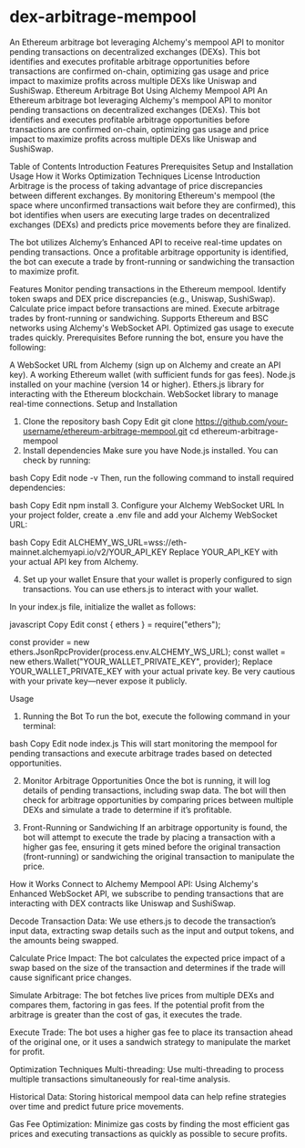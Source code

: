 # dex-arbitrage-mempool
An Ethereum arbitrage bot leveraging Alchemy's mempool API to monitor pending transactions on decentralized exchanges (DEXs). This bot identifies and executes profitable arbitrage opportunities before transactions are confirmed on-chain, optimizing gas usage and price impact to maximize profits across multiple DEXs like Uniswap and SushiSwap.
Ethereum Arbitrage Bot Using Alchemy Mempool API
An Ethereum arbitrage bot leveraging Alchemy's mempool API to monitor pending transactions on decentralized exchanges (DEXs). This bot identifies and executes profitable arbitrage opportunities before transactions are confirmed on-chain, optimizing gas usage and price impact to maximize profits across multiple DEXs like Uniswap and SushiSwap.

Table of Contents
Introduction
Features
Prerequisites
Setup and Installation
Usage
How it Works
Optimization Techniques
License
Introduction
Arbitrage is the process of taking advantage of price discrepancies between different exchanges. By monitoring Ethereum's mempool (the space where unconfirmed transactions wait before they are confirmed), this bot identifies when users are executing large trades on decentralized exchanges (DEXs) and predicts price movements before they are finalized.

The bot utilizes Alchemy’s Enhanced API to receive real-time updates on pending transactions. Once a profitable arbitrage opportunity is identified, the bot can execute a trade by front-running or sandwiching the transaction to maximize profit.

Features
Monitor pending transactions in the Ethereum mempool.
Identify token swaps and DEX price discrepancies (e.g., Uniswap, SushiSwap).
Calculate price impact before transactions are mined.
Execute arbitrage trades by front-running or sandwiching.
Supports Ethereum and BSC networks using Alchemy's WebSocket API.
Optimized gas usage to execute trades quickly.
Prerequisites
Before running the bot, ensure you have the following:

A WebSocket URL from Alchemy (sign up on Alchemy and create an API key).
A working Ethereum wallet (with sufficient funds for gas fees).
Node.js installed on your machine (version 14 or higher).
Ethers.js library for interacting with the Ethereum blockchain.
WebSocket library to manage real-time connections.
Setup and Installation
1. Clone the repository
bash
Copy
Edit
git clone https://github.com/your-username/ethereum-arbitrage-mempool.git
cd ethereum-arbitrage-mempool
2. Install dependencies
Make sure you have Node.js installed. You can check by running:

bash
Copy
Edit
node -v
Then, run the following command to install required dependencies:

bash
Copy
Edit
npm install
3. Configure your Alchemy WebSocket URL
In your project folder, create a .env file and add your Alchemy WebSocket URL:

bash
Copy
Edit
ALCHEMY_WS_URL=wss://eth-mainnet.alchemyapi.io/v2/YOUR_API_KEY
Replace YOUR_API_KEY with your actual API key from Alchemy.

4. Set up your wallet
Ensure that your wallet is properly configured to sign transactions. You can use ethers.js to interact with your wallet.

In your index.js file, initialize the wallet as follows:

javascript
Copy
Edit
const { ethers } = require("ethers");

const provider = new ethers.JsonRpcProvider(process.env.ALCHEMY_WS_URL);
const wallet = new ethers.Wallet("YOUR_WALLET_PRIVATE_KEY", provider);
Replace YOUR_WALLET_PRIVATE_KEY with your actual private key. Be very cautious with your private key—never expose it publicly.

Usage
1. Running the Bot
To run the bot, execute the following command in your terminal:

bash
Copy
Edit
node index.js
This will start monitoring the mempool for pending transactions and execute arbitrage trades based on detected opportunities.

2. Monitor Arbitrage Opportunities
Once the bot is running, it will log details of pending transactions, including swap data. The bot will then check for arbitrage opportunities by comparing prices between multiple DEXs and simulate a trade to determine if it’s profitable.

3. Front-Running or Sandwiching
If an arbitrage opportunity is found, the bot will attempt to execute the trade by placing a transaction with a higher gas fee, ensuring it gets mined before the original transaction (front-running) or sandwiching the original transaction to manipulate the price.

How it Works
Connect to Alchemy Mempool API:
Using Alchemy's Enhanced WebSocket API, we subscribe to pending transactions that are interacting with DEX contracts like Uniswap and SushiSwap.

Decode Transaction Data:
We use ethers.js to decode the transaction’s input data, extracting swap details such as the input and output tokens, and the amounts being swapped.

Calculate Price Impact:
The bot calculates the expected price impact of a swap based on the size of the transaction and determines if the trade will cause significant price changes.

Simulate Arbitrage:
The bot fetches live prices from multiple DEXs and compares them, factoring in gas fees. If the potential profit from the arbitrage is greater than the cost of gas, it executes the trade.

Execute Trade:
The bot uses a higher gas fee to place its transaction ahead of the original one, or it uses a sandwich strategy to manipulate the market for profit.

Optimization Techniques
Multi-threading:
Use multi-threading to process multiple transactions simultaneously for real-time analysis.

Historical Data:
Storing historical mempool data can help refine strategies over time and predict future price movements.

Gas Fee Optimization:
Minimize gas costs by finding the most efficient gas prices and executing transactions as quickly as possible to secure profits.
